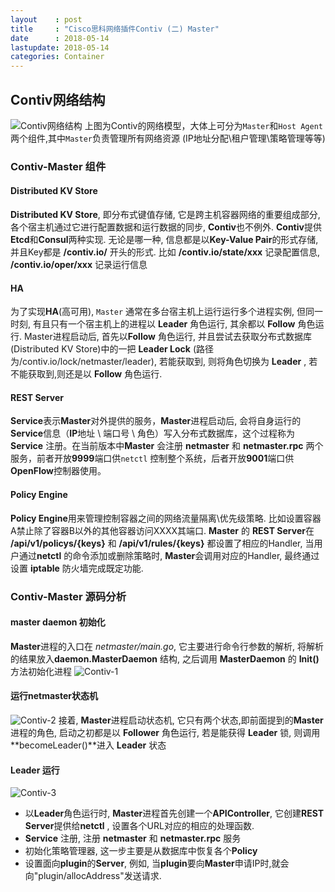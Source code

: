 ```yaml
---
layout    : post
title     : "Cisco思科网络插件Contiv (二) Master"
date      : 2018-05-14 
lastupdate: 2018-05-14 
categories: Container
---
```

## Contiv网络结构


![Contiv网络结构](https://s2.ax1x.com/2019/06/12/VRZ0u8.png)
上图为Contiv的网络模型，大体上可分为`Master`和`Host Agent`两个组件,其中`Master`负责管理所有网络资源 (IP地址分配\租户管理\策略管理等等)

### Contiv-Master 组件
#### Distributed KV Store
**Distributed KV Store**, 即分布式键值存储, 它是跨主机容器网络的重要组成部分, 各个宿主机通过它进行配置数据和运行数据的同步, **Contiv**也不例外. **Contiv**提供**Etcd**和**Consul**两种实现. 无论是哪一种, 信息都是以**Key-Value Pair**的形式存储,并且Key都是 **/contiv.io/** 开头的形式. 比如 **/contiv.io/state/xxx** 记录配置信息, **/contiv.io/oper/xxx** 记录运行信息

#### HA
为了实现**HA**(高可用),  `Master` 通常在多台宿主机上运行运行多个进程实例, 但同一时刻, 有且只有一个宿主机上的进程以 **Leader** 角色运行, 其余都以 **Follow** 角色运行. Master进程启动后, 首先以**Follow** 角色运行, 并且尝试去获取分布式数据库(Distributed KV Store)中的一把 **Leader Lock** (路径为/contiv.io/lock/netmaster/leader), 若能获取到, 则将角色切换为 **Leader** , 若不能获取到,则还是以 **Follow** 角色运行.

#### REST Server
**Service**表示**Master**对外提供的服务，**Master**进程启动后, 会将自身运行的**Service**信息（**IP**地址 \ 端口号 \ 角色）写入分布式数据库，这个过程称为 **Service** 注册。在当前版本中**Master** 会注册 **netmaster** 和 **netmaster.rpc** 两个服务，前者开放**9999**端口供`netctl` 控制整个系统，后者开放**9001**端口供**OpenFlow**控制器使用。

#### Policy Engine
**Policy Engine**用来管理控制容器之间的网络流量隔离\优先级策略. 比如设置容器A禁止除了容器B以外的其他容器访问XXXX其端口. **Master** 的 **REST Server**在 **/api/v1/policys/{keys}** 和  **/api/v1/rules/{keys}** 都设置了相应的Handler, 当用户通过**netctl** 的命令添加或删除策略时, **Master**会调用对应的Handler, 最终通过设置 **iptable** 防火墙完成既定功能.

### Contiv-Master 源码分析
#### master daemon 初始化
**Master**进程的入口在 *netmaster/main.go*,  它主要进行命令行参数的解析, 将解析的结果放入**daemon.MasterDaemon** 结构, 之后调用 **MasterDaemon** 的 **Init()** 方法初始化进程
![Contiv-1](https://s2.ax1x.com/2019/06/12/VRZagP.png)

#### 运行netmaster状态机
![Contiv-2](https://s2.ax1x.com/2019/06/12/VRZdjf.png)
接着,  **Master**进程启动状态机, 它只有两个状态,即前面提到的**Master**进程的角色,  启动之初都是以 **Follower** 角色运行, 若是能获得 **Leader** 锁, 则调用**becomeLeader()**进入 **Leader** 状态

#### Leader 运行
![Contiv-3](https://s2.ax1x.com/2019/06/12/VRZU3t.png)
 - 以**Leader**角色运行时, **Master**进程首先创建一个**APIController**, 它创建**REST Server**提供给**netctl** , 设置各个URL对应的相应的处理函数.
 - **Service** 注册, 注册 **netmaster** 和 **netmaster.rpc** 服务
 - 初始化策略管理器, 这一步主要是从数据库中恢复各个**Policy**
 - 设置面向**plugin**的**Server**, 例如, 当**plugin**要向**Master**申请IP时,就会向"plugin/allocAddress"发送请求.